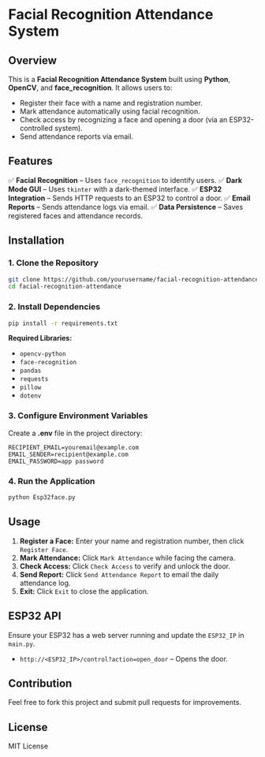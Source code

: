 # Facial Recognition Attendance System

## Overview
This is a **Facial Recognition Attendance System** built using **Python**, **OpenCV**, and **face_recognition**. It allows users to:
- Register their face with a name and registration number.
- Mark attendance automatically using facial recognition.
- Check access by recognizing a face and opening a door (via an ESP32-controlled system).
- Send attendance reports via email.

## Features
✅ **Facial Recognition** – Uses `face_recognition` to identify users.
✅ **Dark Mode GUI** – Uses `tkinter` with a dark-themed interface.
✅ **ESP32 Integration** – Sends HTTP requests to an ESP32 to control a door.
✅ **Email Reports** – Sends attendance logs via email.
✅ **Data Persistence** – Saves registered faces and attendance records.

## Installation
### 1. Clone the Repository
```bash
git clone https://github.com/yourusername/facial-recognition-attendance.git
cd facial-recognition-attendance
```

### 2. Install Dependencies
```bash
pip install -r requirements.txt
```
**Required Libraries:**
- `opencv-python`
- `face-recognition`
- `pandas`
- `requests`
- `pillow`
- `dotenv`

### 3. Configure Environment Variables
Create a **.env** file in the project directory:
```env
RECIPIENT_EMAIL=youremail@example.com
EMAIL_SENDER=recipient@example.com
EMAIL_PASSWORD=app password
```

### 4. Run the Application
```bash
python Esp32face.py
```

## Usage
1. **Register a Face:** Enter your name and registration number, then click `Register Face`.
2. **Mark Attendance:** Click `Mark Attendance` while facing the camera.
3. **Check Access:** Click `Check Access` to verify and unlock the door.
4. **Send Report:** Click `Send Attendance Report` to email the daily attendance log.
5. **Exit:** Click `Exit` to close the application.

## ESP32 API
Ensure your ESP32 has a web server running and update the `ESP32_IP` in `main.py`.
- `http://<ESP32_IP>/control?action=open_door` – Opens the door.

## Contribution
Feel free to fork this project and submit pull requests for improvements.

## License
MIT License

